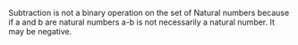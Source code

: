 Subtraction is not a binary operation on the set of Natural numbers
because if a and b are natural numbers a-b is not necessarily a natural
number. It may be negative.
